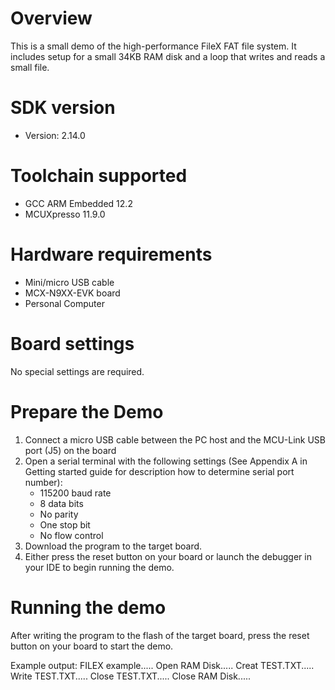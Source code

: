 Overview
========
This is a small demo of the high-performance FileX FAT file system.
It includes setup for a small 34KB RAM disk and a loop that writes
and reads a small file.


SDK version
===========
- Version: 2.14.0

Toolchain supported
===================
- GCC ARM Embedded  12.2
- MCUXpresso  11.9.0

Hardware requirements
=====================
- Mini/micro USB cable
- MCX-N9XX-EVK board
- Personal Computer

Board settings
==============
No special settings are required.

Prepare the Demo
================
1.  Connect a micro USB cable between the PC host and the MCU-Link USB port (J5) on the board
2.  Open a serial terminal with the following settings (See Appendix A in Getting started guide for description how to determine serial port number):
    - 115200 baud rate
    - 8 data bits
    - No parity
    - One stop bit
    - No flow control
3.  Download the program to the target board.
4.  Either press the reset button on your board or launch the debugger in your IDE to begin running the demo.

Running the demo
================
After writing the program to the flash of the target board,
press the reset button on your board to start the demo.

Example output:
FILEX example.....
Open RAM Disk.....
Creat TEST.TXT.....
Write TEST.TXT.....
Close TEST.TXT.....
Close RAM Disk.....
